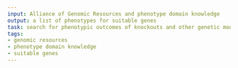 ```yaml
---
input: Alliance of Genomic Resources and phenotype domain knowledge
output: a list of phenotypes for suitable genes
task: search for phenotypic outcomes of knockouts and other genetic modifications of genes
tags:
- genomic resources
- phenotype domain knowledge
- suitable genes
---
```

